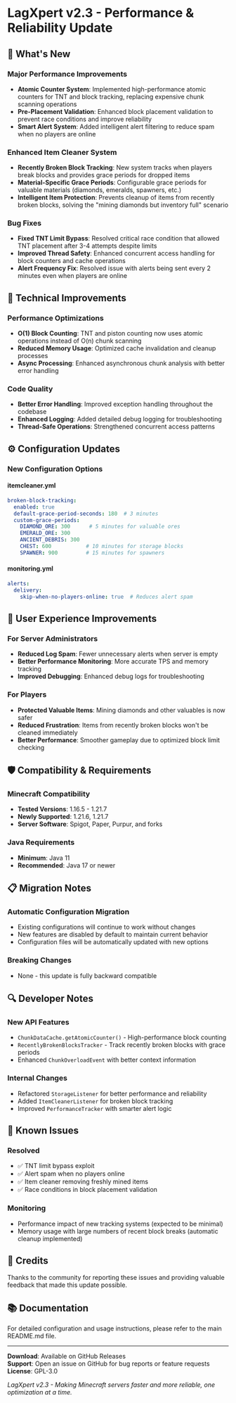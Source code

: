 # LagXpert v2.3 - Performance & Reliability Update

## 🚀 What's New

### Major Performance Improvements
- **Atomic Counter System**: Implemented high-performance atomic counters for TNT and block tracking, replacing expensive chunk scanning operations
- **Pre-Placement Validation**: Enhanced block placement validation to prevent race conditions and improve reliability
- **Smart Alert System**: Added intelligent alert filtering to reduce spam when no players are online

### Enhanced Item Cleaner System
- **Recently Broken Block Tracking**: New system tracks when players break blocks and provides grace periods for dropped items
- **Material-Specific Grace Periods**: Configurable grace periods for valuable materials (diamonds, emeralds, spawners, etc.)
- **Intelligent Item Protection**: Prevents cleanup of items from recently broken blocks, solving the "mining diamonds but inventory full" scenario

### Bug Fixes
- **Fixed TNT Limit Bypass**: Resolved critical race condition that allowed TNT placement after 3-4 attempts despite limits
- **Improved Thread Safety**: Enhanced concurrent access handling for block counters and cache operations
- **Alert Frequency Fix**: Resolved issue with alerts being sent every 2 minutes even when players are online

## 🔧 Technical Improvements

### Performance Optimizations
- **O(1) Block Counting**: TNT and piston counting now uses atomic operations instead of O(n) chunk scanning
- **Reduced Memory Usage**: Optimized cache invalidation and cleanup processes
- **Async Processing**: Enhanced asynchronous chunk analysis with better error handling

### Code Quality
- **Better Error Handling**: Improved exception handling throughout the codebase
- **Enhanced Logging**: Added detailed debug logging for troubleshooting
- **Thread-Safe Operations**: Strengthened concurrent access patterns

## ⚙️ Configuration Updates

### New Configuration Options

#### itemcleaner.yml
```yaml
broken-block-tracking:
  enabled: true
  default-grace-period-seconds: 180  # 3 minutes
  custom-grace-periods:
    DIAMOND_ORE: 300      # 5 minutes for valuable ores
    EMERALD_ORE: 300
    ANCIENT_DEBRIS: 300
    CHEST: 600           # 10 minutes for storage blocks
    SPAWNER: 900         # 15 minutes for spawners
```

#### monitoring.yml
```yaml
alerts:
  delivery:
    skip-when-no-players-online: true  # Reduces alert spam
```

## 🎯 User Experience Improvements

### For Server Administrators
- **Reduced Log Spam**: Fewer unnecessary alerts when server is empty
- **Better Performance Monitoring**: More accurate TPS and memory tracking
- **Improved Debugging**: Enhanced debug logs for troubleshooting

### For Players
- **Protected Valuable Items**: Mining diamonds and other valuables is now safer
- **Reduced Frustration**: Items from recently broken blocks won't be cleaned immediately
- **Better Performance**: Smoother gameplay due to optimized block limit checking

## 🛡️ Compatibility & Requirements

### Minecraft Compatibility
- **Tested Versions**: 1.16.5 - 1.21.7
- **Newly Supported**: 1.21.6, 1.21.7
- **Server Software**: Spigot, Paper, Purpur, and forks

### Java Requirements
- **Minimum**: Java 11
- **Recommended**: Java 17 or newer

## 📋 Migration Notes

### Automatic Configuration Migration
- Existing configurations will continue to work without changes
- New features are disabled by default to maintain current behavior
- Configuration files will be automatically updated with new options

### Breaking Changes
- None - this update is fully backward compatible

## 🔍 Developer Notes

### New API Features
- `ChunkDataCache.getAtomicCounter()` - High-performance block counting
- `RecentlyBrokenBlocksTracker` - Track recently broken blocks with grace periods
- Enhanced `ChunkOverloadEvent` with better context information

### Internal Changes
- Refactored `StorageListener` for better performance and reliability
- Added `ItemCleanerListener` for broken block tracking
- Improved `PerformanceTracker` with smarter alert logic

## 🐛 Known Issues

### Resolved
- ✅ TNT limit bypass exploit
- ✅ Alert spam when no players online
- ✅ Item cleaner removing freshly mined items
- ✅ Race conditions in block placement validation

### Monitoring
- Performance impact of new tracking systems (expected to be minimal)
- Memory usage with large numbers of recent block breaks (automatic cleanup implemented)

## 🙏 Credits

Thanks to the community for reporting these issues and providing valuable feedback that made this update possible.

## 📚 Documentation

For detailed configuration and usage instructions, please refer to the main README.md file.

---

**Download**: Available on GitHub Releases  
**Support**: Open an issue on GitHub for bug reports or feature requests  
**License**: GPL-3.0

*LagXpert v2.3 - Making Minecraft servers faster and more reliable, one optimization at a time.*